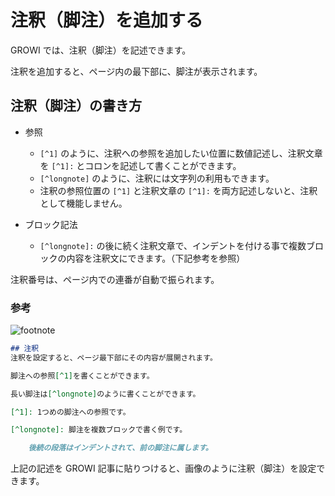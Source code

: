 # 注釈（脚注）を追加する

GROWI では、注釈（脚注）を記述できます。

注釈を追加すると、ページ内の最下部に、脚注が表示されます。

## 注釈（脚注）の書き方

- 参照
  - `[^1]` のように、注釈への参照を追加したい位置に数値記述し、注釈文章を `[^1]:` とコロンを記述して書くことができます。
  - `[^longnote]` のように、注釈には文字列の利用もできます。
  - 注釈の参照位置の `[^1]` と注釈文章の `[^1]:` を両方記述しないと、注釈として機能しません。

- ブロック記法
  - `[^longnote]:` の後に続く注釈文章で、インデントを付ける事で複数ブロックの内容を注釈文にできます。（下記参考を参照）

注釈番号は、ページ内での連番が自動で振られます。

### 参考

<img :src="$withBase('/assets/images/footnote.png')" alt="footnote">


```markdown
## 注釈
注釈を設定すると、ページ最下部にその内容が展開されます。

脚注への参照[^1]を書くことができます。

長い脚注は[^longnote]のように書くことができます。

[^1]: 1つめの脚注への参照です。

[^longnote]: 脚注を複数ブロックで書く例です。

    後続の段落はインデントされて、前の脚注に属します。

```

上記の記述を GROWI 記事に貼りつけると、画像のように注釈（脚注）を設定できます。
